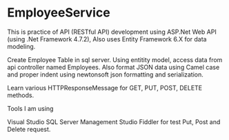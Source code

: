 # EmployeeService

This is practice of API (RESTful API) development using ASP.Net Web API (using .Net Framework 4.7.2), Also uses Entity Framework 6.X for data modeling.

Create Employee Table in sql server. 
Using entitity model, access data from api controller named Employees. 
Also format JSON data using Camel case and proper indent using newtonsoft json formatting and serialization.

Learn various HTTPResponseMessage for GET, PUT, POST, DELETE methods.


Tools I am using

Visual Studio
SQL Server Management Studio
Fiddler for test Put, Post and Delete request.
